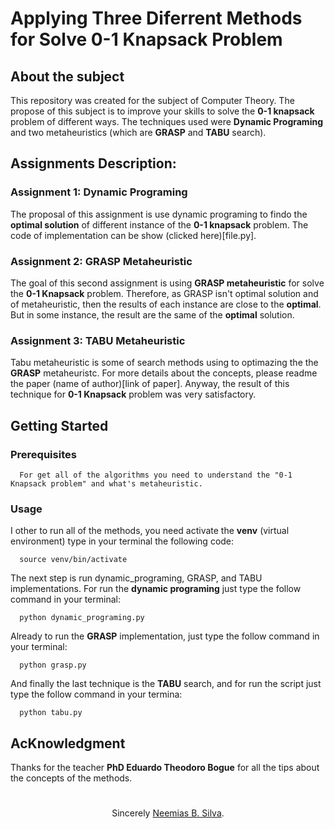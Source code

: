 # Applying Three Diferrent Methods for Solve 0-1 Knapsack Problem 

## About the subject

This repository was created for the subject of Computer Theory. The propose of this subject is to improve your skills to solve the __0-1 knapsack__ problem of different ways. The techniques used were __Dynamic Programing__ and two metaheuristics (which are __GRASP__ and __TABU__ search).
## Assignments Description:

### Assignment 1: Dynamic Programing

The proposal of this assignment is use dynamic programing to findo the __optimal solution__ of different instance of the __0-1 knapsack__ problem. The code of implementation can be show (clicked here)[file.py].

### Assignment 2: GRASP Metaheuristic

The goal of this second assignment is using __GRASP metaheuristic__ for solve the __0-1 Knapsack__ problem. Therefore, as GRASP isn't optimal solution and of metaheuristic, then the results of each instance are close to the __optimal__. But in some instance, the result are the same of the __optimal__ solution.

### Assignment 3: TABU Metaheuristic

Tabu metaheuristic is some of search methods using to optimazing the the __GRASP__ metaheuristc. For more details about the concepts, please readme the paper (name of author)[link of paper]. Anyway, the result of this technique for __0-1 Knapsack__ problem was very satisfactory.


## Getting Started

### Prerequisites

```
  For get all of the algorithms you need to understand the "0-1 Knapsack problem" and what's metaheuristic.
```

### Usage

I other to run all of the methods, you need activate the __venv__ (virtual environment) type in your terminal the following code:

```
  source venv/bin/activate
```

The next step is run dynamic_programing, GRASP, and TABU implementations. For run the __dynamic programing__ just type the follow command in your terminal:

```
  python dynamic_programing.py
```
Already to run the __GRASP__ implementation, just type the follow command in your terminal:

```
  python grasp.py
```

And finally the last technique is the __TABU__ search, and for run the script just type the follow command in your termina:

```
  python tabu.py
```




## AcKnowledgment

  Thanks for the teacher __PhD Eduardo Theodoro Bogue__ for all the tips about the concepts of the methods.
  
  
#

<p align="center"> Sincerely <a href="https://github.com/neemiasbsilva">Neemias B. Silva</a>.</p>


